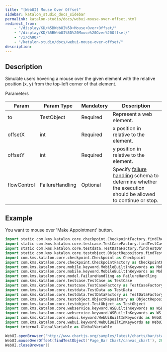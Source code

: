 ```yaml
---
title: "[WebUI] Mouse Over Offset" 
sidebar: katalon_studio_docs_sidebar
permalink: katalon-studio/docs/webui-mouse-over-offset.html 
redirect_from:
    - "/display/KD/%5BWebUI%5D+Mouse+Over+Offset/"
    - "/display/KD/%5BWebUI%5D%20Mouse%20Over%20Offset/"
    - "/x/dA9O/"
    - "/katalon-studio/docs/webui-mouse-over-offset/"
description: 
---
```

Description
-----------

Simulate users hovering a mouse over the given element with the relative position (x, y) from the top-left corner of that element.

Parameters

| Param | Param Type | Mandatory | Description |
| --- | --- | --- | --- |
| to | TestObject | Required | Represent a web element. |
| offsetX | int | Required | x position in relative to the element. |
| offsetY | int | Required | y position in relative to the element. |
| flowControl | FailureHandling | Optional | Specify [failure handling](/x/qAAM) schema to determine whether the execution should be allowed to continue or stop. |

Example
-------

You want to mouse over 'Make Appointment' button.

```groovy
import static com.kms.katalon.core.checkpoint.CheckpointFactory.findCheckpoint
import static com.kms.katalon.core.testcase.TestCaseFactory.findTestCase
import static com.kms.katalon.core.testdata.TestDataFactory.findTestData
import static com.kms.katalon.core.testobject.ObjectRepository.findTestObject
import com.kms.katalon.core.checkpoint.Checkpoint as Checkpoint
import com.kms.katalon.core.checkpoint.CheckpointFactory as CheckpointFactory
import com.kms.katalon.core.mobile.keyword.MobileBuiltInKeywords as MobileBuiltInKeywords
import com.kms.katalon.core.mobile.keyword.MobileBuiltInKeywords as Mobile
import com.kms.katalon.core.model.FailureHandling as FailureHandling
import com.kms.katalon.core.testcase.TestCase as TestCase
import com.kms.katalon.core.testcase.TestCaseFactory as TestCaseFactory
import com.kms.katalon.core.testdata.TestData as TestData
import com.kms.katalon.core.testdata.TestDataFactory as TestDataFactory
import com.kms.katalon.core.testobject.ObjectRepository as ObjectRepository
import com.kms.katalon.core.testobject.TestObject as TestObject
import com.kms.katalon.core.webservice.keyword.WSBuiltInKeywords as WSBuiltInKeywords
import com.kms.katalon.core.webservice.keyword.WSBuiltInKeywords as WS
import com.kms.katalon.core.webui.keyword.WebUiBuiltInKeywords as WebUiBuiltInKeywords
import com.kms.katalon.core.webui.keyword.WebUiBuiltInKeywords as WebUI
import internal.GlobalVariable as GlobalVariable

WebUI.openBrowser('http://www.chartjs.org/samples/latest/charts/bar/stacked.html')
WebUI.mouseOverOffset(findTestObject('Page_Bar Chart/canvas_chart'), 20, 30)
WebUI.closeBrowser()
```